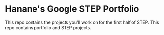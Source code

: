 # Hanane's Google STEP Portfolio


This repo contains the projects you'll work on for the first half of STEP.	This repo contains portfolio and STEP projects.


